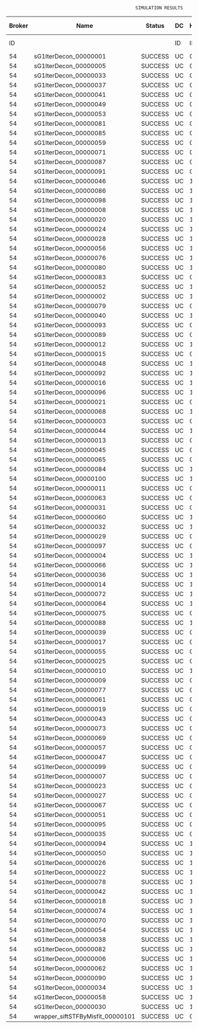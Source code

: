 

                                                     SIMULATION RESULTS

|Broker|         Name         | Status|  DC  |Host|Host PEs |VM|   VM PEs|   VM MIPS|ActivityLen|StartTime|FinishTime|ExecTime
|------|----------------------|-------|------|----|---------|--|---------|----------|-----------|---------|----------|--------
|    ID|                      |       |    ID|  ID|CPU cores|ID|CPU cores|        MI|         MI|  Seconds|   Seconds| Seconds
|    54| sG1IterDecon_00000001|SUCCESS|    UC|   0|       12|216|        2|    1000.0|      56150|  65980.8|   66683.9|   703.1
|    54| sG1IterDecon_00000005|SUCCESS|    UC|   0|       12|216|        2|    1000.0|      56150|  65980.8|   66683.9|   703.1
|    54| sG1IterDecon_00000033|SUCCESS|    UC|   0|       12|216|        2|    1000.0|      56150|  65980.8|   66683.9|   703.1
|    54| sG1IterDecon_00000037|SUCCESS|    UC|   0|       12|216|        2|    1000.0|      56150|  65980.8|   66683.9|   703.1
|    54| sG1IterDecon_00000041|SUCCESS|    UC|   0|       12|216|        2|    1000.0|      56150|  65980.8|   66683.9|   703.1
|    54| sG1IterDecon_00000049|SUCCESS|    UC|   0|       12|216|        2|    1000.0|      56150|  65980.8|   66683.9|   703.1
|    54| sG1IterDecon_00000053|SUCCESS|    UC|   0|       12|216|        2|    1000.0|      56150|  65980.8|   66683.9|   703.1
|    54| sG1IterDecon_00000081|SUCCESS|    UC|   0|       12|216|        2|    1000.0|      56150|  65980.8|   66683.9|   703.1
|    54| sG1IterDecon_00000085|SUCCESS|    UC|   0|       12|216|        2|    1000.0|      56150|  65980.8|   66683.9|   703.1
|    54| sG1IterDecon_00000059|SUCCESS|    UC|   0|       12|218|        2|    1000.0|      56150|  65980.8|   66683.9|   703.1
|    54| sG1IterDecon_00000071|SUCCESS|    UC|   0|       12|218|        2|    1000.0|      56150|  65980.8|   66683.9|   703.1
|    54| sG1IterDecon_00000087|SUCCESS|    UC|   0|       12|218|        2|    1000.0|      56150|  65980.8|   66683.9|   703.1
|    54| sG1IterDecon_00000091|SUCCESS|    UC|   0|       12|218|        2|    1000.0|      56150|  65980.8|   66683.9|   703.1
|    54| sG1IterDecon_00000046|SUCCESS|    UC|   1|       12|217|        2|    1000.0|      56150|  65980.8|   66683.9|   703.1
|    54| sG1IterDecon_00000086|SUCCESS|    UC|   1|       12|217|        2|    1000.0|      56150|  65980.8|   66683.9|   703.1
|    54| sG1IterDecon_00000098|SUCCESS|    UC|   1|       12|217|        2|    1000.0|      56150|  65980.8|   66683.9|   703.1
|    54| sG1IterDecon_00000008|SUCCESS|    UC|   1|       12|219|        2|    1000.0|      56150|  65980.8|   66683.9|   703.1
|    54| sG1IterDecon_00000020|SUCCESS|    UC|   1|       12|219|        2|    1000.0|      56150|  65980.8|   66683.9|   703.1
|    54| sG1IterDecon_00000024|SUCCESS|    UC|   1|       12|219|        2|    1000.0|      56150|  65980.8|   66683.9|   703.1
|    54| sG1IterDecon_00000028|SUCCESS|    UC|   1|       12|219|        2|    1000.0|      56150|  65980.8|   66683.9|   703.1
|    54| sG1IterDecon_00000056|SUCCESS|    UC|   1|       12|219|        2|    1000.0|      56150|  65980.8|   66683.9|   703.1
|    54| sG1IterDecon_00000076|SUCCESS|    UC|   1|       12|219|        2|    1000.0|      56150|  65980.8|   66683.9|   703.1
|    54| sG1IterDecon_00000080|SUCCESS|    UC|   1|       12|219|        2|    1000.0|      56150|  65980.8|   66683.9|   703.1
|    54| sG1IterDecon_00000083|SUCCESS|    UC|   0|       12|218|        2|    1000.0|      59381|  65980.8|   66718.1|   737.3
|    54| sG1IterDecon_00000052|SUCCESS|    UC|   1|       12|219|        2|    1000.0|      61375|  65980.8|   66731.1|   750.4
|    54| sG1IterDecon_00000002|SUCCESS|    UC|   1|       12|217|        2|    1000.0|      60450|  65980.8|   66731.9|   751.2
|    54| sG1IterDecon_00000079|SUCCESS|    UC|   0|       12|218|        2|    1000.0|      83667|  65980.8|   66961.0|   980.2
|    54| sG1IterDecon_00000040|SUCCESS|    UC|   1|       12|219|        2|    1000.0|      91200|  65980.8|   66986.3|  1005.5
|    54| sG1IterDecon_00000093|SUCCESS|    UC|   0|       12|216|        2|    1000.0|      96311|  65980.8|   67005.5|  1024.7
|    54| sG1IterDecon_00000089|SUCCESS|    UC|   0|       12|216|        2|    1000.0|     115702|  65980.8|   67151.6|  1170.8
|    54| sG1IterDecon_00000012|SUCCESS|    UC|   1|       12|219|        2|    1000.0|     117306|  65980.8|   67195.4|  1214.6
|    54| sG1IterDecon_00000015|SUCCESS|    UC|   0|       12|218|        2|    1000.0|     115126|  65980.8|   67261.0|  1280.3
|    54| sG1IterDecon_00000048|SUCCESS|    UC|   1|       12|219|        2|    1000.0|     131219|  65980.8|   67300.1|  1319.3
|    54| sG1IterDecon_00000092|SUCCESS|    UC|   1|       12|219|        2|    1000.0|     135995|  65980.8|   67333.8|  1353.1
|    54| sG1IterDecon_00000016|SUCCESS|    UC|   1|       12|219|        2|    1000.0|     144034|  65980.8|   67386.5|  1405.7
|    54| sG1IterDecon_00000096|SUCCESS|    UC|   1|       12|219|        2|    1000.0|     146964|  65980.8|   67404.1|  1423.4
|    54| sG1IterDecon_00000021|SUCCESS|    UC|   0|       12|216|        2|    1000.0|     156382|  65980.8|   67438.4|  1457.6
|    54| sG1IterDecon_00000068|SUCCESS|    UC|   1|       12|219|        2|    1000.0|     162933|  65980.8|   67492.4|  1511.7
|    54| sG1IterDecon_00000003|SUCCESS|    UC|   0|       12|218|        2|    1000.0|     143490|  65980.8|   67516.8|  1536.0
|    54| sG1IterDecon_00000044|SUCCESS|    UC|   1|       12|219|        2|    1000.0|     168756|  65980.8|   67521.6|  1540.8
|    54| sG1IterDecon_00000013|SUCCESS|    UC|   0|       12|216|        2|    1000.0|     173487|  65980.8|   67550.3|  1569.5
|    54| sG1IterDecon_00000045|SUCCESS|    UC|   0|       12|216|        2|    1000.0|     193935|  65980.8|   67673.5|  1692.7
|    54| sG1IterDecon_00000065|SUCCESS|    UC|   0|       12|216|        2|    1000.0|     195345|  65980.8|   67681.3|  1700.6
|    54| sG1IterDecon_00000084|SUCCESS|    UC|   1|       12|219|        2|    1000.0|     231134|  65980.8|   67802.6|  1821.8
|    54| sG1IterDecon_00000100|SUCCESS|    UC|   1|       12|219|        2|    1000.0|     237950|  65980.8|   67829.8|  1849.0
|    54| sG1IterDecon_00000011|SUCCESS|    UC|   0|       12|218|        2|    1000.0|     182930|  65980.8|   67854.2|  1873.5
|    54| sG1IterDecon_00000063|SUCCESS|    UC|   0|       12|218|        2|    1000.0|     188230|  65980.8|   67896.6|  1915.8
|    54| sG1IterDecon_00000031|SUCCESS|    UC|   0|       12|218|        2|    1000.0|     190673|  65980.8|   67915.0|  1934.3
|    54| sG1IterDecon_00000060|SUCCESS|    UC|   1|       12|219|        2|    1000.0|     265578|  65980.8|   67926.9|  1946.1
|    54| sG1IterDecon_00000032|SUCCESS|    UC|   1|       12|219|        2|    1000.0|     270491|  65980.8|   67941.7|  1960.9
|    54| sG1IterDecon_00000029|SUCCESS|    UC|   0|       12|216|        2|    1000.0|     252025|  65980.8|   67964.8|  1984.0
|    54| sG1IterDecon_00000097|SUCCESS|    UC|   0|       12|216|        2|    1000.0|     274532|  65980.8|   68066.2|  2085.5
|    54| sG1IterDecon_00000004|SUCCESS|    UC|   1|       12|219|        2|    1000.0|     334964|  65980.8|   68102.8|  2122.0
|    54| sG1IterDecon_00000066|SUCCESS|    UC|   1|       12|217|        2|    1000.0|     190704|  65980.8|   68104.4|  2123.7
|    54| sG1IterDecon_00000036|SUCCESS|    UC|   1|       12|219|        2|    1000.0|     337139|  65980.8|   68107.3|  2126.5
|    54| sG1IterDecon_00000014|SUCCESS|    UC|   1|       12|217|        2|    1000.0|     197394|  65980.8|   68171.3|  2190.5
|    54| sG1IterDecon_00000072|SUCCESS|    UC|   1|       12|219|        2|    1000.0|     387256|  65980.8|   68182.5|  2201.8
|    54| sG1IterDecon_00000064|SUCCESS|    UC|   1|       12|219|        2|    1000.0|     394582|  65980.8|   68189.9|  2209.1
|    54| sG1IterDecon_00000075|SUCCESS|    UC|   0|       12|218|        2|    1000.0|     234888|  65980.8|   68226.8|  2246.0
|    54| sG1IterDecon_00000088|SUCCESS|    UC|   1|       12|219|        2|    1000.0|     467079|  65980.8|   68262.4|  2281.6
|    54| sG1IterDecon_00000039|SUCCESS|    UC|   0|       12|218|        2|    1000.0|     244204|  65980.8|   68287.8|  2307.0
|    54| sG1IterDecon_00000017|SUCCESS|    UC|   0|       12|216|        2|    1000.0|     341331|  65980.8|   68333.7|  2352.9
|    54| sG1IterDecon_00000055|SUCCESS|    UC|   0|       12|218|        2|    1000.0|     255737|  65980.8|   68357.4|  2376.6
|    54| sG1IterDecon_00000025|SUCCESS|    UC|   0|       12|216|        2|    1000.0|     358800|  65980.8|   68395.0|  2414.2
|    54| sG1IterDecon_00000010|SUCCESS|    UC|   1|       12|217|        2|    1000.0|     225339|  65980.8|   68437.9|  2457.2
|    54| sG1IterDecon_00000009|SUCCESS|    UC|   0|       12|216|        2|    1000.0|     391043|  65980.8|   68491.9|  2511.1
|    54| sG1IterDecon_00000077|SUCCESS|    UC|   0|       12|216|        2|    1000.0|     424669|  65980.8|   68576.0|  2595.2
|    54| sG1IterDecon_00000061|SUCCESS|    UC|   0|       12|216|        2|    1000.0|     449668|  65980.8|   68625.9|  2645.2
|    54| sG1IterDecon_00000019|SUCCESS|    UC|   0|       12|218|        2|    1000.0|     310565|  65980.8|   68660.5|  2679.7
|    54| sG1IterDecon_00000043|SUCCESS|    UC|   0|       12|218|        2|    1000.0|     315524|  65980.8|   68685.3|  2704.6
|    54| sG1IterDecon_00000073|SUCCESS|    UC|   0|       12|216|        2|    1000.0|     514833|  65980.8|   68723.9|  2743.1
|    54| sG1IterDecon_00000069|SUCCESS|    UC|   0|       12|216|        2|    1000.0|     517533|  65980.8|   68726.6|  2745.8
|    54| sG1IterDecon_00000057|SUCCESS|    UC|   0|       12|216|        2|    1000.0|     548071|  65980.8|   68757.0|  2776.3
|    54| sG1IterDecon_00000047|SUCCESS|    UC|   0|       12|218|        2|    1000.0|     378587|  65980.8|   68970.0|  2989.2
|    54| sG1IterDecon_00000099|SUCCESS|    UC|   0|       12|218|        2|    1000.0|     388369|  65980.8|   69009.1|  3028.3
|    54| sG1IterDecon_00000007|SUCCESS|    UC|   0|       12|218|        2|    1000.0|     417184|  65980.8|   69110.2|  3129.5
|    54| sG1IterDecon_00000023|SUCCESS|    UC|   0|       12|218|        2|    1000.0|     440432|  65980.8|   69180.1|  3199.3
|    54| sG1IterDecon_00000027|SUCCESS|    UC|   0|       12|218|        2|    1000.0|     452997|  65980.8|   69211.4|  3230.6
|    54| sG1IterDecon_00000067|SUCCESS|    UC|   0|       12|218|        2|    1000.0|     473732|  65980.8|   69253.0|  3272.2
|    54| sG1IterDecon_00000051|SUCCESS|    UC|   0|       12|218|        2|    1000.0|     478427|  65980.8|   69260.0|  3279.2
|    54| sG1IterDecon_00000095|SUCCESS|    UC|   0|       12|218|        2|    1000.0|     485151|  65980.8|   69266.7|  3285.9
|    54| sG1IterDecon_00000035|SUCCESS|    UC|   0|       12|218|        2|    1000.0|     493480|  65980.8|   69275.1|  3294.4
|    54| sG1IterDecon_00000094|SUCCESS|    UC|   1|       12|217|        2|    1000.0|     318396|  65980.8|   69277.7|  3297.0
|    54| sG1IterDecon_00000050|SUCCESS|    UC|   1|       12|217|        2|    1000.0|     318735|  65980.8|   69280.7|  3299.9
|    54| sG1IterDecon_00000026|SUCCESS|    UC|   1|       12|217|        2|    1000.0|     322630|  65980.8|   69311.8|  3331.0
|    54| sG1IterDecon_00000022|SUCCESS|    UC|   1|       12|217|        2|    1000.0|     357190|  65980.8|   69571.7|  3591.0
|    54| sG1IterDecon_00000078|SUCCESS|    UC|   1|       12|217|        2|    1000.0|     360476|  65980.8|   69594.9|  3614.1
|    54| sG1IterDecon_00000042|SUCCESS|    UC|   1|       12|217|        2|    1000.0|     368699|  65980.8|   69648.7|  3667.9
|    54| sG1IterDecon_00000018|SUCCESS|    UC|   1|       12|217|        2|    1000.0|     414263|  65980.8|   69923.3|  3942.5
|    54| sG1IterDecon_00000074|SUCCESS|    UC|   1|       12|217|        2|    1000.0|     424552|  65980.8|   69980.3|  3999.6
|    54| sG1IterDecon_00000070|SUCCESS|    UC|   1|       12|217|        2|    1000.0|     448310|  65980.8|   70099.2|  4118.4
|    54| sG1IterDecon_00000054|SUCCESS|    UC|   1|       12|217|        2|    1000.0|     450508|  65980.8|   70109.1|  4128.3
|    54| sG1IterDecon_00000038|SUCCESS|    UC|   1|       12|217|        2|    1000.0|     477933|  65980.8|   70218.8|  4238.1
|    54| sG1IterDecon_00000082|SUCCESS|    UC|   1|       12|217|        2|    1000.0|     479541|  65980.8|   70224.5|  4243.7
|    54| sG1IterDecon_00000006|SUCCESS|    UC|   1|       12|217|        2|    1000.0|     495411|  65980.8|   70272.2|  4291.4
|    54| sG1IterDecon_00000062|SUCCESS|    UC|   1|       12|217|        2|    1000.0|     512294|  65980.8|   70314.4|  4333.6
|    54| sG1IterDecon_00000090|SUCCESS|    UC|   1|       12|217|        2|    1000.0|     525791|  65980.8|   70341.3|  4360.5
|    54| sG1IterDecon_00000034|SUCCESS|    UC|   1|       12|217|        2|    1000.0|     550026|  65980.8|   70377.8|  4397.0
|    54| sG1IterDecon_00000058|SUCCESS|    UC|   1|       12|217|        2|    1000.0|     559233|  65980.8|   70387.0|  4406.3
|    54| sG1IterDecon_00000030|SUCCESS|    UC|   1|       12|217|        2|    1000.0|     560188|  65980.8|   70388.0|  4407.2
|    54|wrapper_siftSTFByMisfit_00000101|SUCCESS|    UC|   0|       12|216|        2|    1000.0|      13510|  70388.0|   70401.6|    13.6

